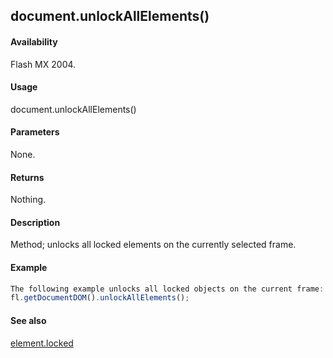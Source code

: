 ## document.unlockAllElements()

#### Availability

Flash MX 2004.

#### Usage

document.unlockAllElements()

#### Parameters

None.

#### Returns

Nothing.

#### Description

Method; unlocks all locked elements on the currently selected frame.

#### Example

```javascript
The following example unlocks all locked objects on the current frame:
fl.getDocumentDOM().unlockAllElements();

```
#### See also

[element.locked](#!wielmic/developers-animatesdk-docs/test/Element_object/element9.md)
